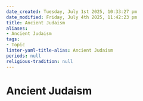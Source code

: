 ```yaml
---
date_created: Tuesday, July 1st 2025, 10:33:27 pm
date_modified: Friday, July 4th 2025, 11:42:23 pm
title: Ancient Judaism
aliases:
- Ancient Judaism
tags:
- Topic
linter-yaml-title-alias: Ancient Judaism
periods: null
religious-tradition: null
---
```

# Ancient Judaism
